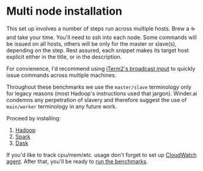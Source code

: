 # Multi node installation

This set up involves a number of steps run across multiple hosts.
Brew a :coffee: and take your time. 
You'll need to ssh into each node. 
Some commands will be issued on all hosts, others will be only for the master or slave(s), depending on the step.
Rest assured, each snippet makes its target host explicit either in the title, or in the description.

For convienence, I'd recommend using [iTerm2's broadcast input](https://christopher.su/notes/mac/iterm-broadcast/) to quickly issue commands across multiple machines.
 
Throughout these benchmarks we use the `master/slave` terminology only for legacy reasons (most Hadoop's instructions used that jargon).
Winder.ai condemns any perpetration of slavery and therefore suggest the use of `main/worker` terminology in any future work.

Proceed by installing:

1. [Hadoop](installation/HADOOP.md)
1. [Spark](installation/SPARK.md)
1. [Dask](installation/DASK.md)


If you'd like to track cpu/mem/etc. usage don't forget to set up [CloudWatch agent](./CLOUDWATCH.md).
After that, you'll be ready to [run the benchmarks](../benchmark/README.md).
